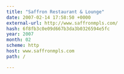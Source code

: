 ```yaml
---
title: "Saffron Restaurant & Lounge"
date: 2007-02-14 17:58:50 +0000
external-url: http://www.saffronmpls.com/
hash: 6f8fb3c0e09d667b3da3b0326594e5fc
year: 2007
month: 02
scheme: http
host: www.saffronmpls.com
path: /

---
```



